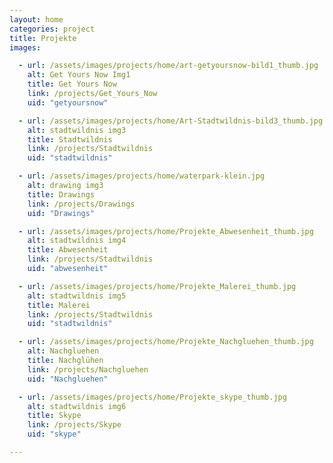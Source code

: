 ```yaml
---
layout: home
categories: project
title: Projekte
images:

  - url: /assets/images/projects/home/art-getyoursnow-bild1_thumb.jpg
    alt: Get Yours Now Img1
    title: Get Yours Now
    link: /projects/Get_Yours_Now
    uid: "getyoursnow"

  - url: /assets/images/projects/home/Art-Stadtwildnis-bild3_thumb.jpg
    alt: stadtwildnis img3
    title: Stadtwildnis
    link: /projects/Stadtwildnis
    uid: "stadtwildnis"

  - url: /assets/images/projects/home/waterpark-klein.jpg
    alt: drawing img3
    title: Drawings
    link: /projects/Drawings
    uid: "Drawings"

  - url: /assets/images/projects/home/Projekte_Abwesenheit_thumb.jpg
    alt: stadtwildnis img4
    title: Abwesenheit
    link: /projects/Stadtwildnis
    uid: "abwesenheit"

  - url: /assets/images/projects/home/Projekte_Malerei_thumb.jpg
    alt: stadtwildnis img5
    title: Malerei
    link: /projects/Stadtwildnis
    uid: "stadtwildnis"

  - url: /assets/images/projects/home/Projekte_Nachgluehen_thumb.jpg
    alt: Nachgluehen
    title: Nachglühen
    link: /projects/Nachgluehen
    uid: "Nachgluehen"

  - url: /assets/images/projects/home/Projekte_skype_thumb.jpg
    alt: stadtwildnis img6
    title: Skype
    link: /projects/Skype
    uid: "skype"

---
```

